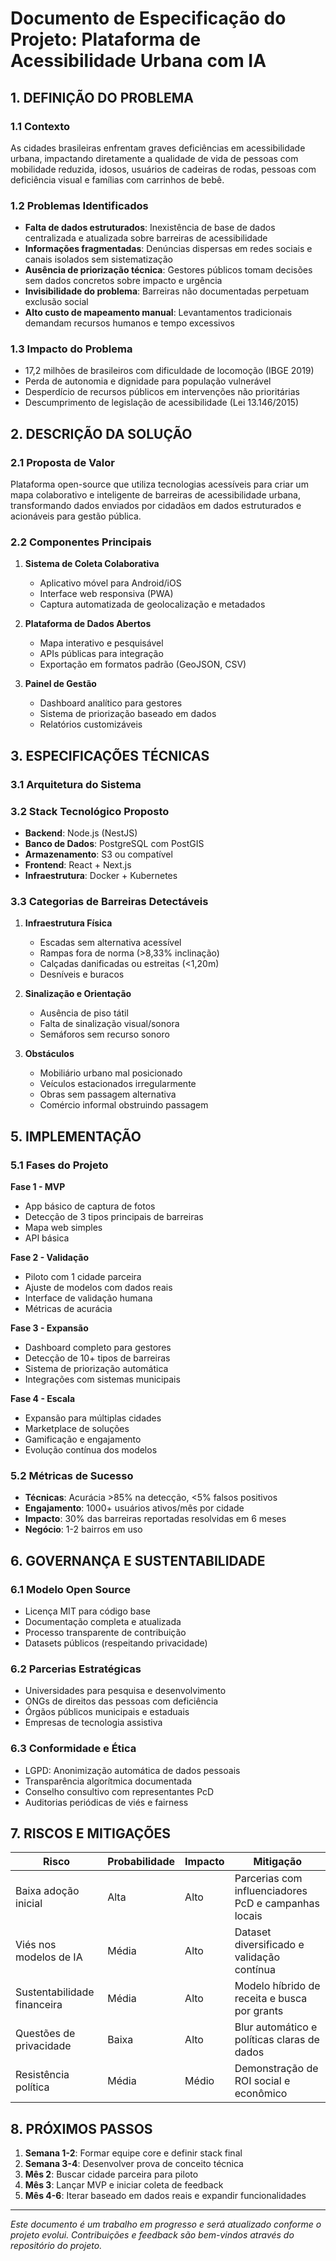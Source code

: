 # Documento de Especificação do Projeto: Plataforma de Acessibilidade Urbana com IA

## 1. DEFINIÇÃO DO PROBLEMA

### 1.1 Contexto
As cidades brasileiras enfrentam graves deficiências em acessibilidade urbana, impactando diretamente a qualidade de vida de pessoas com mobilidade reduzida, idosos, usuários de cadeiras de rodas, pessoas com deficiência visual e famílias com carrinhos de bebê.

### 1.2 Problemas Identificados
- **Falta de dados estruturados**: Inexistência de base de dados centralizada e atualizada sobre barreiras de acessibilidade
- **Informações fragmentadas**: Denúncias dispersas em redes sociais e canais isolados sem sistematização
- **Ausência de priorização técnica**: Gestores públicos tomam decisões sem dados concretos sobre impacto e urgência
- **Invisibilidade do problema**: Barreiras não documentadas perpetuam exclusão social
- **Alto custo de mapeamento manual**: Levantamentos tradicionais demandam recursos humanos e tempo excessivos

### 1.3 Impacto do Problema
- 17,2 milhões de brasileiros com dificuldade de locomoção (IBGE 2019)
- Perda de autonomia e dignidade para população vulnerável
- Desperdício de recursos públicos em intervenções não prioritárias
- Descumprimento de legislação de acessibilidade (Lei 13.146/2015)

## 2. DESCRIÇÃO DA SOLUÇÃO

### 2.1 Proposta de Valor
Plataforma open-source que utiliza tecnologias acessíveis para criar um mapa colaborativo e inteligente de barreiras de acessibilidade urbana, transformando dados enviados por cidadãos em dados estruturados e acionáveis para gestão pública.

### 2.2 Componentes Principais
1. **Sistema de Coleta Colaborativa**
   - Aplicativo móvel para Android/iOS
   - Interface web responsiva (PWA)
   - Captura automatizada de geolocalização e metadados

2. **Plataforma de Dados Abertos**
   - Mapa interativo e pesquisável
   - APIs públicas para integração
   - Exportação em formatos padrão (GeoJSON, CSV)

3. **Painel de Gestão**
   - Dashboard analítico para gestores
   - Sistema de priorização baseado em dados
   - Relatórios customizáveis

## 3. ESPECIFICAÇÕES TÉCNICAS

### 3.1 Arquitetura do Sistema



### 3.2 Stack Tecnológico Proposto
- **Backend**: Node.js (NestJS)
- **Banco de Dados**: PostgreSQL com PostGIS
- **Armazenamento**: S3 ou compatível
- **Frontend**: React + Next.js
- **Infraestrutura**: Docker + Kubernetes

### 3.3 Categorias de Barreiras Detectáveis
1. **Infraestrutura Física**
   - Escadas sem alternativa acessível
   - Rampas fora de norma (>8,33% inclinação)
   - Calçadas danificadas ou estreitas (<1,20m)
   - Desníveis e buracos

2. **Sinalização e Orientação**
   - Ausência de piso tátil
   - Falta de sinalização visual/sonora
   - Semáforos sem recurso sonoro

3. **Obstáculos**
   - Mobiliário urbano mal posicionado
   - Veículos estacionados irregularmente
   - Obras sem passagem alternativa
   - Comércio informal obstruindo passagem

## 5. IMPLEMENTAÇÃO

### 5.1 Fases do Projeto

**Fase 1 - MVP**
- App básico de captura de fotos
- Detecção de 3 tipos principais de barreiras
- Mapa web simples
- API básica

**Fase 2 - Validação**
- Piloto com 1 cidade parceira
- Ajuste de modelos com dados reais
- Interface de validação humana
- Métricas de acurácia

**Fase 3 - Expansão**
- Dashboard completo para gestores
- Detecção de 10+ tipos de barreiras
- Sistema de priorização automática
- Integrações com sistemas municipais

**Fase 4 - Escala**
- Expansão para múltiplas cidades
- Marketplace de soluções
- Gamificação e engajamento
- Evolução contínua dos modelos

### 5.2 Métricas de Sucesso
- **Técnicas**: Acurácia >85% na detecção, <5% falsos positivos
- **Engajamento**: 1000+ usuários ativos/mês por cidade
- **Impacto**: 30% das barreiras reportadas resolvidas em 6 meses
- **Negócio**: 1-2 bairros em uso

## 6. GOVERNANÇA E SUSTENTABILIDADE

### 6.1 Modelo Open Source
- Licença MIT para código base
- Documentação completa e atualizada
- Processo transparente de contribuição
- Datasets públicos (respeitando privacidade)

### 6.2 Parcerias Estratégicas
- Universidades para pesquisa e desenvolvimento
- ONGs de direitos das pessoas com deficiência
- Órgãos públicos municipais e estaduais
- Empresas de tecnologia assistiva

### 6.3 Conformidade e Ética
- LGPD: Anonimização automática de dados pessoais
- Transparência algorítmica documentada
- Conselho consultivo com representantes PcD
- Auditorias periódicas de viés e fairness

## 7. RISCOS E MITIGAÇÕES

| Risco | Probabilidade | Impacto | Mitigação |
|-------|--------------|---------|-----------|
| Baixa adoção inicial | Alta | Alto | Parcerias com influenciadores PcD e campanhas locais |
| Viés nos modelos de IA | Média | Alto | Dataset diversificado e validação contínua |
| Sustentabilidade financeira | Média | Alto | Modelo híbrido de receita e busca por grants |
| Questões de privacidade | Baixa | Alto | Blur automático e políticas claras de dados |
| Resistência política | Média | Médio | Demonstração de ROI social e econômico |

## 8. PRÓXIMOS PASSOS

1. **Semana 1-2**: Formar equipe core e definir stack final
2. **Semana 3-4**: Desenvolver prova de conceito técnica
3. **Mês 2**: Buscar cidade parceira para piloto
4. **Mês 3**: Lançar MVP e iniciar coleta de feedback
5. **Mês 4-6**: Iterar baseado em dados reais e expandir funcionalidades

---

*Este documento é um trabalho em progresso e será atualizado conforme o projeto evolui. Contribuições e feedback são bem-vindos através do repositório do projeto.*
